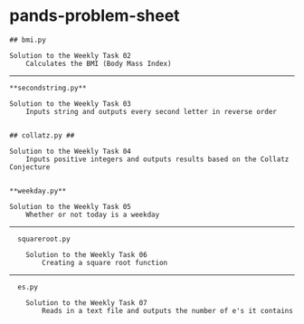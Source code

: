 # pands-problem-sheet
    ## bmi.py

    Solution to the Weekly Task 02
        Calculates the BMI (Body Mass Index)

___
    **secondstring.py**

    Solution to the Weekly Task 03
        Inputs string and outputs every second letter in reverse order


    ## collatz.py ##

    Solution to the Weekly Task 04
        Inputs positive integers and outputs results based on the Collatz Conjecture


    **weekday.py**

    Solution to the Weekly Task 05
        Whether or not today is a weekday 

___
      squareroot.py 

        Solution to the Weekly Task 06
            Creating a square root function 

___
      es.py

        Solution to the Weekly Task 07
            Reads in a text file and outputs the number of e's it contains
        